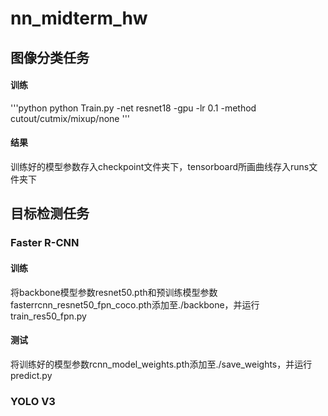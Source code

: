 # nn_midterm_hw
## 图像分类任务
#### 训练
'''python 
python Train.py -net resnet18 -gpu -lr 0.1 -method cutout/cutmix/mixup/none
'''
#### 结果
训练好的模型参数存入checkpoint文件夹下，tensorboard所画曲线存入runs文件夹下

## 目标检测任务
### Faster R-CNN
#### 训练
将backbone模型参数resnet50.pth和预训练模型参数fasterrcnn_resnet50_fpn_coco.pth添加至./backbone，并运行train_res50_fpn.py
#### 测试
将训练好的模型参数rcnn_model_weights.pth添加至./save_weights，并运行predict.py
### YOLO V3
